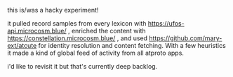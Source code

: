 this is/was a hacky experiment!

it pulled record samples from every lexicon with https://ufos-api.microcosm.blue/ , enriched the content with https://constellation.microcosm.blue/ , and used https://github.com/mary-ext/atcute for identity resolution and content fetching. With a few heuristics it made a kind of global feed of activity from all atproto apps.

i'd like to revisit it but that's currently deep backlog.
